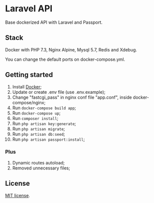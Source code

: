 # Laravel API 
Base dockerized API with Laravel and Passport.

## Stack 
Docker with PHP 7.3, Nginx Alpine, Mysql 5.7, Redis and Xdebug.

You can change the default ports on docker-compose.yml.

## Getting started
1. Install [Docker](https://docs.docker.com/get-docker/);
1. Update or create .env file (use .env.example);
1. Change "fastcgi_pass" in nginx conf file "app.conf", inside docker-compose/nginx; 
1. Run `docker-compose build app`;
1. Run `docker-compose up`;
1. Run `composer install`;
1. Run `php artisan key:generate`;
1. Run `php artisan migrate`;
1. Run `php artisan db:seed`;
1. Run `php artisan passport:install`;

### Plus
1. Dynamic routes autoload;
1. Removed unnecessary files;

## License

[MIT license](https://opensource.org/licenses/MIT).
